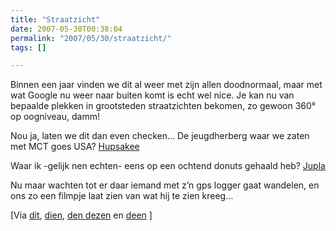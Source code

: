 ```yaml
---
title: "Straatzicht"
date: 2007-05-30T00:38:04
permalink: "2007/05/30/straatzicht/"
tags: []

---
```

Binnen een jaar vinden we dit al weer met zijn allen doodnormaal, maar met wat Google nu weer naar buiten komt is echt wel nice. Je kan nu van bepaalde plekken in grootsteden straatzichten bekomen, zo gewoon 360° op oogniveau, damm!

Nou ja, laten we dit dan even checken… De jeugdherberg waar we zaten met MCT goes USA? [Hupsakee](http://www.google.com/maps?q=New+York,+NY&hl=en&layer=tc&ie=UTF8&ll=40.806761,-73.964596&spn=0.016047,0.039525&z=15&om=0&cbll=40.798583,-73.967059&cbp=1,98.0565916398714,0.5,0 "http://www.google.com/maps?q=New+York,+NY&hl=en&layer=tc&ie=UTF8&ll=40.806761,-73.964596&spn=0.016047,0.039525&z=15&om=0&cbll=40.798583,-73.967059&cbp=1,98.0565916398714,0.5,0")

Waar ik -gelijk nen echten- eens op een ochtend donuts gehaald heb? [Jupla](http://www.google.com/maps?q=New+York,+NY&hl=en&layer=tc&ie=UTF8&om=0&cbll=40.800019,-73.966018&cbp=1,88.3170819935693,0.595016077170418,1&ll=40.804113,-73.967621&spn=0.008024,0.026801&z=16 "http://www.google.com/maps?q=New+York,+NY&hl=en&layer=tc&ie=UTF8&om=0&cbll=40.800019,-73.966018&cbp=1,88.3170819935693,0.595016077170418,1&ll=40.804113,-73.967621&spn=0.008024,0.026801&z=16")

Nu maar wachten tot er daar iemand met z’n gps logger gaat wandelen, en ons zo een filmpje laat zien van wat hij te zien kreeg…

\[Via [dit](http://blog.outer-court.com/archive/2007-05-29-n38.html "http://blog.outer-court.com/archive/2007-05-29-n38.html"), [dien](http://feeds.feedburner.com/~r/readwriteweb/~3/120577614/google_street_view_maps.php "http://feeds.feedburner.com/~r/readwriteweb/~3/120577614/google_street_view_maps.php"), [den dezen](http://feeds.feedburner.com/~r/Techcrunch/~3/120568175/ "http://feeds.feedburner.com/~r/Techcrunch/~3/120568175/") en [deen](http://www.onflex.org/ted/2007/05/google-maps-street-view-flash-player.php "http://www.onflex.org/ted/2007/05/google-maps-street-view-flash-player.php") \]

